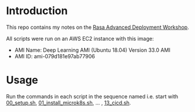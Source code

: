 # Introduction

This repo contains my notes on the [Rasa Advanced Deployment Workshop](https://www.udemy.com/course/rasa-advanced-deployment-workshop/).

All scripts were run on an AWS EC2 instance with this image:

* AMI Name: Deep Learning AMI (Ubuntu 18.04) Version 33.0 AMI
* AMI ID: ami-079d181e97ab77906

# Usage

Run the commands in each script in the sequence named i.e. start with [00_setup.sh](./00_setup.sh), [01_install_microk8s.sh](./01_install_microk8s.sh), ... , [13_cicd.sh](./13_cicd.sh).